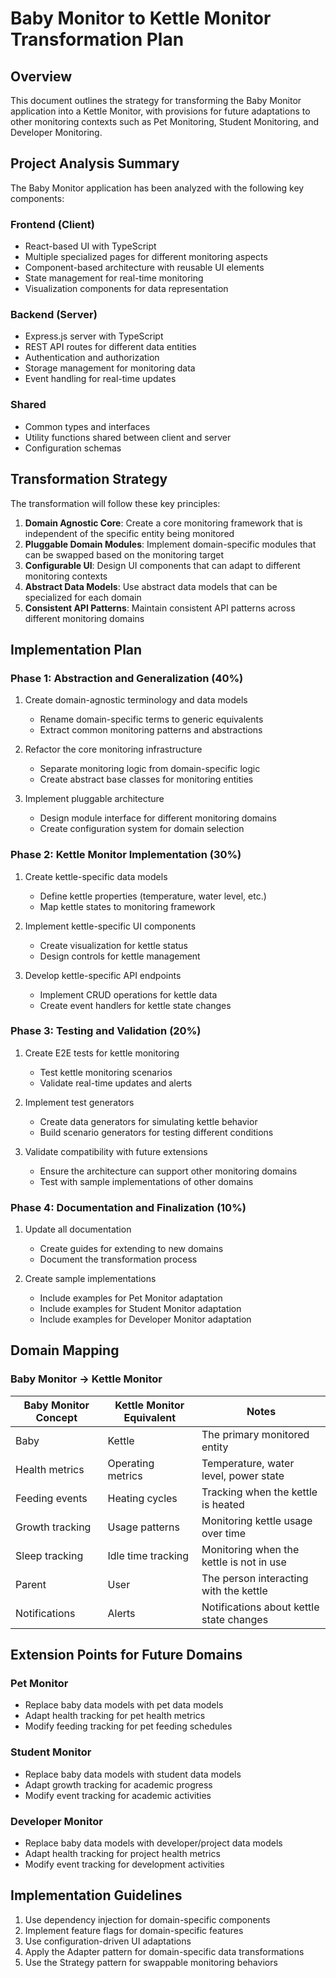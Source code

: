 # Baby Monitor to Kettle Monitor Transformation Plan

## Overview

This document outlines the strategy for transforming the Baby Monitor application into a Kettle Monitor, with provisions for future adaptations to other monitoring contexts such as Pet Monitoring, Student Monitoring, and Developer Monitoring.

## Project Analysis Summary

The Baby Monitor application has been analyzed with the following key components:

### Frontend (Client)
- React-based UI with TypeScript
- Multiple specialized pages for different monitoring aspects
- Component-based architecture with reusable UI elements
- State management for real-time monitoring
- Visualization components for data representation

### Backend (Server)
- Express.js server with TypeScript
- REST API routes for different data entities
- Authentication and authorization
- Storage management for monitoring data
- Event handling for real-time updates

### Shared
- Common types and interfaces
- Utility functions shared between client and server
- Configuration schemas

## Transformation Strategy

The transformation will follow these key principles:

1. **Domain Agnostic Core**: Create a core monitoring framework that is independent of the specific entity being monitored
2. **Pluggable Domain Modules**: Implement domain-specific modules that can be swapped based on the monitoring target
3. **Configurable UI**: Design UI components that can adapt to different monitoring contexts
4. **Abstract Data Models**: Use abstract data models that can be specialized for each domain
5. **Consistent API Patterns**: Maintain consistent API patterns across different monitoring domains

## Implementation Plan

### Phase 1: Abstraction and Generalization (40%)

1. Create domain-agnostic terminology and data models
   - Rename domain-specific terms to generic equivalents
   - Extract common monitoring patterns and abstractions

2. Refactor the core monitoring infrastructure
   - Separate monitoring logic from domain-specific logic
   - Create abstract base classes for monitoring entities

3. Implement pluggable architecture
   - Design module interface for different monitoring domains
   - Create configuration system for domain selection

### Phase 2: Kettle Monitor Implementation (30%)

1. Create kettle-specific data models
   - Define kettle properties (temperature, water level, etc.)
   - Map kettle states to monitoring framework

2. Implement kettle-specific UI components
   - Create visualization for kettle status
   - Design controls for kettle management

3. Develop kettle-specific API endpoints
   - Implement CRUD operations for kettle data
   - Create event handlers for kettle state changes

### Phase 3: Testing and Validation (20%)

1. Create E2E tests for kettle monitoring
   - Test kettle monitoring scenarios
   - Validate real-time updates and alerts

2. Implement test generators
   - Create data generators for simulating kettle behavior
   - Build scenario generators for testing different conditions

3. Validate compatibility with future extensions
   - Ensure the architecture can support other monitoring domains
   - Test with sample implementations of other domains

### Phase 4: Documentation and Finalization (10%)

1. Update all documentation
   - Create guides for extending to new domains
   - Document the transformation process

2. Create sample implementations
   - Include examples for Pet Monitor adaptation
   - Include examples for Student Monitor adaptation
   - Include examples for Developer Monitor adaptation

## Domain Mapping

### Baby Monitor → Kettle Monitor

| Baby Monitor Concept | Kettle Monitor Equivalent | Notes |
|----------------------|--------------------------|-------|
| Baby | Kettle | The primary monitored entity |
| Health metrics | Operating metrics | Temperature, water level, power state |
| Feeding events | Heating cycles | Tracking when the kettle is heated |
| Growth tracking | Usage patterns | Monitoring kettle usage over time |
| Sleep tracking | Idle time tracking | Monitoring when the kettle is not in use |
| Parent | User | The person interacting with the kettle |
| Notifications | Alerts | Notifications about kettle state changes |

## Extension Points for Future Domains

### Pet Monitor
- Replace baby data models with pet data models
- Adapt health tracking for pet health metrics
- Modify feeding tracking for pet feeding schedules

### Student Monitor
- Replace baby data models with student data models
- Adapt growth tracking for academic progress
- Modify event tracking for academic activities

### Developer Monitor
- Replace baby data models with developer/project data models
- Adapt health tracking for project health metrics
- Modify event tracking for development activities

## Implementation Guidelines

1. Use dependency injection for domain-specific components
2. Implement feature flags for domain-specific features
3. Use configuration-driven UI adaptations
4. Apply the Adapter pattern for domain-specific data transformations
5. Use the Strategy pattern for swappable monitoring behaviors 
